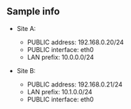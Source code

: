 ## Sample info
- Site A: 
  - PUBLIC address: 192.168.0.20/24
  - PUBLIC interface: eth0
  - LAN prefix: 10.0.0.0/24

- Site B:
  - PUBLIC address: 192.168.0.21/24
  - LAN prefix: 10.1.0.0/24
  - PUBLIC interface: eth0
